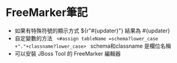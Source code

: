# FreeMarker筆記


- 如果有特殊符號的顯示方式 ${r"#{updater}"} 
  結果為 #{updater}
- 自定變數的方法 `￼<#assign tableName =schema?lower_case +"."+classname?lower_case> `      schema和classname 是欄位名稱
- 可以安裝 JBoss Tool 的 FreeMarker 編輯器